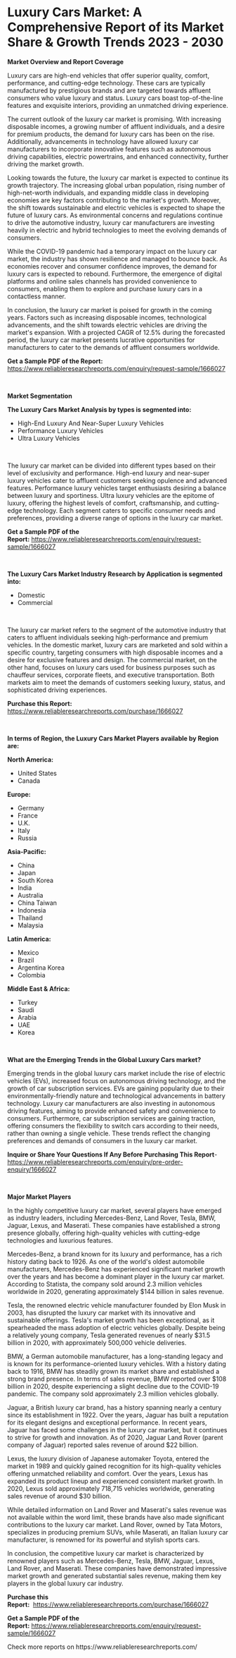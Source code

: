 <p><h1>Luxury Cars Market: A Comprehensive Report of its Market Share & Growth Trends 2023 - 2030</h1></p><p><strong>Market Overview and Report Coverage</strong></p>
<p><p>Luxury cars are high-end vehicles that offer superior quality, comfort, performance, and cutting-edge technology. These cars are typically manufactured by prestigious brands and are targeted towards affluent consumers who value luxury and status. Luxury cars boast top-of-the-line features and exquisite interiors, providing an unmatched driving experience.</p><p>The current outlook of the luxury car market is promising. With increasing disposable incomes, a growing number of affluent individuals, and a desire for premium products, the demand for luxury cars has been on the rise. Additionally, advancements in technology have allowed luxury car manufacturers to incorporate innovative features such as autonomous driving capabilities, electric powertrains, and enhanced connectivity, further driving the market growth.</p><p>Looking towards the future, the luxury car market is expected to continue its growth trajectory. The increasing global urban population, rising number of high-net-worth individuals, and expanding middle class in developing economies are key factors contributing to the market's growth. Moreover, the shift towards sustainable and electric vehicles is expected to shape the future of luxury cars. As environmental concerns and regulations continue to drive the automotive industry, luxury car manufacturers are investing heavily in electric and hybrid technologies to meet the evolving demands of consumers.</p><p>While the COVID-19 pandemic had a temporary impact on the luxury car market, the industry has shown resilience and managed to bounce back. As economies recover and consumer confidence improves, the demand for luxury cars is expected to rebound. Furthermore, the emergence of digital platforms and online sales channels has provided convenience to consumers, enabling them to explore and purchase luxury cars in a contactless manner.</p><p>In conclusion, the luxury car market is poised for growth in the coming years. Factors such as increasing disposable incomes, technological advancements, and the shift towards electric vehicles are driving the market's expansion. With a projected CAGR of 12.5% during the forecasted period, the luxury car market presents lucrative opportunities for manufacturers to cater to the demands of affluent consumers worldwide.</p></p>
<p><strong>Get a Sample PDF of the Report:</strong> <a href="https://www.reliableresearchreports.com/enquiry/request-sample/1666027">https://www.reliableresearchreports.com/enquiry/request-sample/1666027</a></p>
<p>&nbsp;</p>
<p><strong>Market Segmentation</strong></p>
<p><strong>The Luxury Cars Market Analysis by types is segmented into:</strong></p>
<p><ul><li>High-End Luxury And Near-Super Luxury Vehicles</li><li>Performance Luxury Vehicles</li><li>Ultra Luxury Vehicles</li></ul></p>
<p>&nbsp;</p>
<p><p>The luxury car market can be divided into different types based on their level of exclusivity and performance. High-end luxury and near-super luxury vehicles cater to affluent customers seeking opulence and advanced features. Performance luxury vehicles target enthusiasts desiring a balance between luxury and sportiness. Ultra luxury vehicles are the epitome of luxury, offering the highest levels of comfort, craftsmanship, and cutting-edge technology. Each segment caters to specific consumer needs and preferences, providing a diverse range of options in the luxury car market.</p></p>
<p><strong>Get a Sample PDF of the Report:</strong>&nbsp;<a href="https://www.reliableresearchreports.com/enquiry/request-sample/1666027">https://www.reliableresearchreports.com/enquiry/request-sample/1666027</a></p>
<p>&nbsp;</p>
<p><strong>The Luxury Cars Market Industry Research by Application is segmented into:</strong></p>
<p><ul><li>Domestic</li><li>Commercial</li></ul></p>
<p>&nbsp;</p>
<p><p>The luxury car market refers to the segment of the automotive industry that caters to affluent individuals seeking high-performance and premium vehicles. In the domestic market, luxury cars are marketed and sold within a specific country, targeting consumers with high disposable incomes and a desire for exclusive features and design. The commercial market, on the other hand, focuses on luxury cars used for business purposes such as chauffeur services, corporate fleets, and executive transportation. Both markets aim to meet the demands of customers seeking luxury, status, and sophisticated driving experiences.</p></p>
<p><strong>Purchase this Report:</strong>&nbsp; <a href="https://www.reliableresearchreports.com/purchase/1666027">https://www.reliableresearchreports.com/purchase/1666027</a></p>
<p>&nbsp;</p>
<p><strong>In terms of Region, the Luxury Cars Market Players available by Region are:</strong></p>
<p>
    <p> <strong> North America: </strong>
        <ul>
            <li>United States</li>
            <li>Canada</li>
        </ul>
        </p> 
    <p> <strong> Europe: </strong>
        <ul>
            <li>Germany</li>
            <li>France</li>
            <li>U.K.</li>
            <li>Italy</li>
            <li>Russia</li>
        </ul>
        </p> 
    <p> <strong> Asia-Pacific: </strong>
        <ul>
            <li>China</li>
            <li>Japan</li>
            <li>South Korea</li>
            <li>India</li>
            <li>Australia</li>
            <li>China Taiwan</li>
            <li>Indonesia</li>
            <li>Thailand</li>
            <li>Malaysia</li>
        </ul>
        </p> 
    <p> <strong> Latin America: </strong>
        <ul>
            <li>Mexico</li>
            <li>Brazil</li>
            <li>Argentina Korea</li>
            <li>Colombia</li>
        </ul>
        </p> 
    <p> <strong> Middle East & Africa: </strong>
        <ul>
            <li>Turkey</li>
            <li>Saudi</li>
            <li>Arabia</li>
            <li>UAE</li>
            <li>Korea</li>
        </ul>
    </p>
    </p>
<p>&nbsp;</p>
<p><strong>What are the Emerging Trends in the Global Luxury Cars market?</strong></p>
<p><p>Emerging trends in the global luxury cars market include the rise of electric vehicles (EVs), increased focus on autonomous driving technology, and the growth of car subscription services. EVs are gaining popularity due to their environmentally-friendly nature and technological advancements in battery technology. Luxury car manufacturers are also investing in autonomous driving features, aiming to provide enhanced safety and convenience to consumers. Furthermore, car subscription services are gaining traction, offering consumers the flexibility to switch cars according to their needs, rather than owning a single vehicle. These trends reflect the changing preferences and demands of consumers in the luxury car market.</p></p>
<p><strong>Inquire or Share Your Questions If Any Before Purchasing This Report</strong>- <a href="https://www.reliableresearchreports.com/enquiry/pre-order-enquiry/1666027">https://www.reliableresearchreports.com/enquiry/pre-order-enquiry/1666027</a></p>
<p>&nbsp;</p>
<p><strong>Major Market Players</strong></p>
<p><p>In the highly competitive luxury car market, several players have emerged as industry leaders, including Mercedes-Benz, Land Rover, Tesla, BMW, Jaguar, Lexus, and Maserati. These companies have established a strong presence globally, offering high-quality vehicles with cutting-edge technologies and luxurious features.</p><p>Mercedes-Benz, a brand known for its luxury and performance, has a rich history dating back to 1926. As one of the world's oldest automobile manufacturers, Mercedes-Benz has experienced significant market growth over the years and has become a dominant player in the luxury car market. According to Statista, the company sold around 2.3 million vehicles worldwide in 2020, generating approximately $144 billion in sales revenue.</p><p>Tesla, the renowned electric vehicle manufacturer founded by Elon Musk in 2003, has disrupted the luxury car market with its innovative and sustainable offerings. Tesla's market growth has been exceptional, as it spearheaded the mass adoption of electric vehicles globally. Despite being a relatively young company, Tesla generated revenues of nearly $31.5 billion in 2020, with approximately 500,000 vehicle deliveries.</p><p>BMW, a German automobile manufacturer, has a long-standing legacy and is known for its performance-oriented luxury vehicles. With a history dating back to 1916, BMW has steadily grown its market share and established a strong brand presence. In terms of sales revenue, BMW reported over $108 billion in 2020, despite experiencing a slight decline due to the COVID-19 pandemic. The company sold approximately 2.3 million vehicles globally.</p><p>Jaguar, a British luxury car brand, has a history spanning nearly a century since its establishment in 1922. Over the years, Jaguar has built a reputation for its elegant designs and exceptional performance. In recent years, Jaguar has faced some challenges in the luxury car market, but it continues to strive for growth and innovation. As of 2020, Jaguar Land Rover (parent company of Jaguar) reported sales revenue of around $22 billion.</p><p>Lexus, the luxury division of Japanese automaker Toyota, entered the market in 1989 and quickly gained recognition for its high-quality vehicles offering unmatched reliability and comfort. Over the years, Lexus has expanded its product lineup and experienced consistent market growth. In 2020, Lexus sold approximately 718,715 vehicles worldwide, generating sales revenue of around $30 billion.</p><p>While detailed information on Land Rover and Maserati's sales revenue was not available within the word limit, these brands have also made significant contributions to the luxury car market. Land Rover, owned by Tata Motors, specializes in producing premium SUVs, while Maserati, an Italian luxury car manufacturer, is renowned for its powerful and stylish sports cars.</p><p>In conclusion, the competitive luxury car market is characterized by renowned players such as Mercedes-Benz, Tesla, BMW, Jaguar, Lexus, Land Rover, and Maserati. These companies have demonstrated impressive market growth and generated substantial sales revenue, making them key players in the global luxury car industry.</p></p>
<p><strong>Purchase this Report:</strong>&nbsp;&nbsp;<a href="https://www.reliableresearchreports.com/purchase/1666027">https://www.reliableresearchreports.com/purchase/1666027</a></p>
<p></p>
<p><strong>Get a Sample PDF of the Report:</strong>&nbsp;<a href="https://www.reliableresearchreports.com/enquiry/request-sample/1666027">https://www.reliableresearchreports.com/enquiry/request-sample/1666027</a></p>
<p>Check more reports on https://www.reliableresearchreports.com/</p>